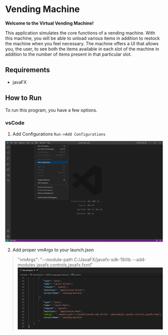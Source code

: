 # Vending Machine

**Welcome to the Virtual Vending Machine!**

This application simulates the core functions of a vending machine. With this machine, you will be able to unload various items in addition to restock the machine when you feel necessary. The machine offers a UI that allows you, the user, to see both the items available in each slot of the machine in addition to the number of items present in that particular slot.

## Requirements

- javaFX

## How to Run

To run this program, you have a few options.

### vsCode

1. Add Configurations
`Run->Add Configurations`

![add_config](markdown_images/add_config.PNG)

2. Add proper vmArgs to your launch.json

> "vmArgs": "--module-path C:/JavaFX/javafx-sdk-19/lib --add-modules javafx.controls,javafx.fxml"
![vmArgs](markdown_images/vmArgs.PNG)
